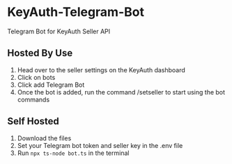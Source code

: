 # KeyAuth-Telegram-Bot
Telegram Bot for KeyAuth Seller API

## Hosted By Use
1. Head over to the seller settings on the KeyAuth dashboard
2. Click on bots
3. Click add Telegram Bot
4. Once the bot is added, run the command /setseller <sellerkey> to start using the bot commands


## Self Hosted
1. Download the files
2. Set your Telegram bot token and seller key in the .env file
3. Run ```npx ts-node bot.ts``` in the terminal
